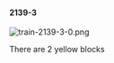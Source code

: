 #### 2139-3
![train-2139-3-0.png](https://github.com/lil-lab/nlvr/raw/master/nlvr/train/images/60/train-2139-3-0.png "train-2139-3-0.png")

There are 2 yellow blocks